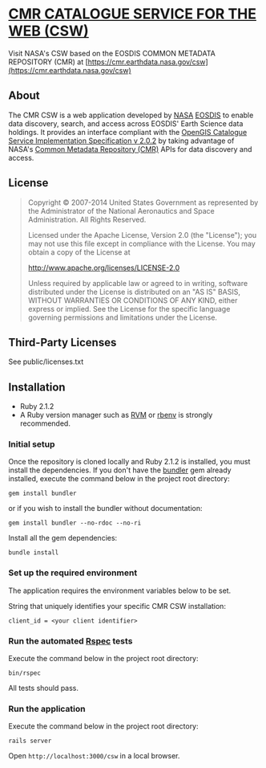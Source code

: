 # [CMR CATALOGUE SERVICE FOR THE WEB (CSW)](https://cmr.earthdata.nasa.gov/csw)

Visit NASA's CSW based on the EOSDIS COMMON METADATA REPOSITORY (CMR) at
[https://cmr.earthdata.nasa.gov/csw](https://cmr.earthdata.nasa.gov/csw)


## About
The CMR CSW is a web application developed by [NASA](http://nasa.gov) [EOSDIS](https://earthdata.nasa.gov)
to enable data discovery, search, and access across EOSDIS' Earth Science data holdings.
It provides an interface compliant with the [OpenGIS Catalogue Service Implementation Specification v 2.0.2](http://portal.opengeospatial.org/files/?artifact_id=20555)
by taking advantage of NASA's [Common Metadata Repository (CMR)](https://cmr.earthdata.nasa.gov/search/) APIs for data discovery and access.

## License

> Copyright © 2007-2014 United States Government as represented by the Administrator of the National Aeronautics and Space Administration. All Rights Reserved.
>
> Licensed under the Apache License, Version 2.0 (the "License"); you may not use this file except in compliance with the License.
> You may obtain a copy of the License at
>
>    http://www.apache.org/licenses/LICENSE-2.0
>
> Unless required by applicable law or agreed to in writing, software distributed under the License is distributed on an "AS IS" BASIS,
> WITHOUT WARRANTIES OR CONDITIONS OF ANY KIND, either express or implied. See the License for the specific language governing permissions and limitations under the License.

## Third-Party Licenses

See public/licenses.txt

## Installation

* Ruby 2.1.2
* A Ruby version manager such as [RVM](http://rvm.io/) or [rbenv](https://github.com/rbenv/rbenv) is strongly recommended.

### Initial setup
Once the repository is cloned locally and Ruby 2.1.2 is installed, you must install the dependencies.
If you don't have the [bundler](http://bundler.io/) gem already installed, execute the command below in the project root directory:
   
    gem install bundler   

or if you wish to install the bundler without documentation:

    gem install bundler --no-rdoc --no-ri

Install all the gem dependencies:

    bundle install    

### Set up the required environment
The application requires the environment variables below to be set.

String that uniquely identifies your specific CMR CSW installation:
    
    client_id = <your client identifier>
    
### Run the automated [Rspec](http://rspec.info/) tests
Execute the command below in the project root directory:

    bin/rspec

All tests should pass.

### Run the application
Execute the command below in the project root directory:

    rails server

Open `http://localhost:3000/csw` in a local browser.

